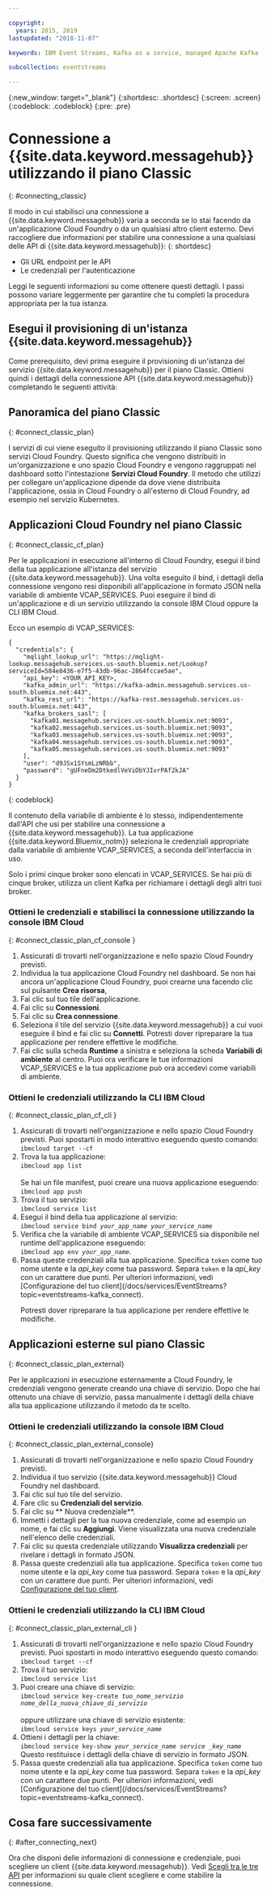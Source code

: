 ```yaml
---

copyright:
  years: 2015, 2019
lastupdated: "2018-11-07"

keywords: IBM Event Streams, Kafka as a service, managed Apache Kafka

subcollection: eventstreams

---
```


{:new_window: target="_blank"}
{:shortdesc: .shortdesc}
{:screen: .screen}
{:codeblock: .codeblock}
{:pre: .pre}


# Connessione a {{site.data.keyword.messagehub}} utilizzando il piano Classic 
{: #connecting_classic}

Il modo in cui stabilisci una connessione a {{site.data.keyword.messagehub}} varia a seconda se lo stai facendo da un'applicazione Cloud Foundry o da un qualsiasi altro client esterno. Devi raccogliere due informazioni per stabilire una connessione a una qualsiasi delle API di {{site.data.keyword.messagehub}}:
{: shortdesc}

* Gli URL endpoint per le API
* Le credenziali per l'autenticazione

Leggi le seguenti informazioni su come ottenere questi dettagli. I passi possono variare leggermente per garantire che tu completi la procedura appropriata per la tua istanza.

## Esegui il provisioning di un'istanza {{site.data.keyword.messagehub}}

Come prerequisito, devi prima eseguire il provisioning di un'istanza del servizio {{site.data.keyword.messagehub}} per il piano Classic. Ottieni quindi i dettagli della connessione API {{site.data.keyword.messagehub}} completando le seguenti attività:

## Panoramica del piano Classic
{: #connect_classic_plan}

I servizi di cui viene eseguito il provisioning utilizzando il piano Classic sono servizi Cloud Foundry. Questo significa che vengono distribuiti in un'organizzazione e uno spazio Cloud Foundry e vengono raggruppati nel dashboard sotto l'intestazione **Servizi Cloud Foundry**. Il metodo che utilizzi per collegare un'applicazione dipende da dove viene distribuita l'applicazione, ossia in Cloud Foundry o all'esterno di Cloud Foundry, ad esempio nel servizio Kubernetes.


## Applicazioni Cloud Foundry nel piano Classic
{: #connect_classic_cf_plan}

Per le applicazioni in esecuzione all'interno di Cloud Foundry, esegui il bind della tua applicazione all'istanza del servizio {{site.data.keyword.messagehub}}. Una volta eseguito il bind, i dettagli della connessione vengono resi disponibili all'applicazione in formato JSON nella variabile di ambiente VCAP_SERVICES. Puoi eseguire il bind di un'applicazione e di un servizio utilizzando la console IBM Cloud oppure la CLI IBM Cloud.

Ecco un esempio di VCAP_SERVICES:

```
{
  "credentials": {
    "mqlight_lookup_url": "https://mqlight-lookup.messagehub.services.us-south.bluemix.net/Lookup?serviceId=584e8436-e7f5-43db-96ac-2864fccae5ae",
    "api_key": <YOUR_API_KEY>,
    "kafka_admin_url": "https://kafka-admin.messagehub.services.us-south.bluemix.net:443",
    "kafka_rest_url": "https://kafka-rest.messagehub.services.us-south.bluemix.net:443",
    "kafka_brokers_sasl": [
      "kafka01.messagehub.services.us-south.bluemix.net:9093",
      "kafka02.messagehub.services.us-south.bluemix.net:9093",
      "kafka03.messagehub.services.us-south.bluemix.net:9093",
      "kafka04.messagehub.services.us-south.bluemix.net:9093",
      "kafka05.messagehub.services.us-south.bluemix.net:9093"
    ],
    "user": "d9JSx1SYsmLzNRbb",
    "password": "gUFneDm2DtkedlVeViObYJIvrPAf2kJA"
  }
}
```

{: codeblock}

Il contenuto della variabile di ambiente è lo stesso, indipendentemente dall'API che usi per stabilire una connessione a {{site.data.keyword.messagehub}}. La tua applicazione {{site.data.keyword.Bluemix_notm}} seleziona le credenziali appropriate dalla variabile di ambiente VCAP_SERVICES, a seconda dell'interfaccia in
uso.
 
Solo i primi cinque broker sono elencati in VCAP_SERVICES. Se hai più di cinque broker, utilizza un client Kafka per richiamare i dettagli degli altri tuoi broker. 


### Ottieni le credenziali e stabilisci la connessione utilizzando la console IBM Cloud
{: #connect_classic_plan_cf_console }

1. Assicurati di trovarti nell'organizzazione e nello spazio Cloud Foundry previsti.
2. Individua la tua applicazione Cloud Foundry nel dashboard. Se non hai ancora un'applicazione Cloud Foundry, puoi crearne una facendo clic sul pulsante **Crea risorsa**,
3. Fai clic sul tuo tile dell'applicazione.
4. Fai clic su **Connessioni**.
5. Fai clic su **Crea connessione**.
6. Seleziona il tile del servizio {{site.data.keyword.messagehub}} a cui vuoi eseguire il bind e fai clic su **Connetti**. Potresti dover ripreparare la tua applicazione per rendere effettive le modifiche.
7. Fai clic sulla scheda **Runtime** a sinistra e seleziona la scheda **Variabili di ambiente** al centro. Puoi ora verificare le tue informazioni VCAP_SERVICES e la tua applicazione può ora accedevi come variabili di ambiente. 


### Ottieni le credenziali utilizzando la CLI IBM Cloud 
{: #connect_classic_plan_cf_cli }

<ol>
<li>Assicurati di trovarti nell'organizzazione e nello spazio Cloud Foundry previsti. Puoi spostarti in modo interattivo eseguendo questo comando:<br/>
 <code>ibmcloud target --cf</code>
</li>
<li>Trova la tua applicazione:<br/> <code>ibmcloud app list</code> <br/>
</br>
Se hai un file manifest, puoi creare una nuova applicazione eseguendo:</br>
<code>ibmcloud app push</code>
</li>
<li>Trova il tuo servizio:</br>
<code>ibmcloud service list</code>
</li>
<li>Esegui il bind della tua applicazione al servizio:</br>
<code>ibmcloud service bind <var class="keyword varname">your_app_name</var> <var class="keyword varname">your_service_name</var></code>
</li>
<li>Verifica che la variabile di ambiente VCAP_SERVICES sia disponibile nel runtime dell'applicazione eseguendo:</br>
 <code>ibmcloud app env <var class="keyword varname">your_app_name</var></code>.
</li>
<li>Passa queste credenziali alla tua applicazione. Specifica <code>token</code> come tuo nome utente e la <var class="keyword varname">api_key</var> come tua password. Separa <code>token</code> e la <var class="keyword varname">api_key</var> con un carattere due punti. Per ulteriori informazioni, vedi [Configurazione del tuo client](/docs/services/EventStreams?topic=eventstreams-kafka_connect).
<p>Potresti dover ripreparare la tua applicazione per rendere effettive le modifiche.</p></li>
</ol>

## Applicazioni esterne sul piano Classic
{: #connect_classic_plan_external}

Per le applicazioni in esecuzione esternamente a Cloud Foundry, le credenziali vengono generate creando una chiave di servizio. Dopo che hai ottenuto una chiave di servizio, passa manualmente i dettagli della chiave alla tua applicazione utilizzando il metodo da te scelto.

### Ottieni le credenziali utilizzando la console IBM Cloud
{: #connect_classic_plan_external_console}

1. Assicurati di trovarti nell'organizzazione e nello spazio Cloud Foundry previsti.
2. Individua il tuo servizio {{site.data.keyword.messagehub}} Cloud Foundry nel dashboard.
3. Fai clic sul tuo tile del servizio.
4. Fare clic su **Credenziali del servizio**.
5. Fai clic su ** Nuova credenziale**.
6. Immetti i dettagli per la tua nuova credenziale, come ad esempio un nome, e fai clic su **Aggiungi**. Viene visualizzata una nuova credenziale nell'elenco delle credenziali.
7. Fai clic su questa credenziale utilizzando **Visualizza credenziali** per rivelare i dettagli in formato JSON.
8. Passa queste credenziali alla tua applicazione. Specifica <code>token</code> come tuo nome utente e la <var class="keyword varname">api_key</var> come tua password. Separa <code>token</code> e la <var class="keyword varname">api_key</var> con un carattere due punti. Per ulteriori informazioni, vedi [Configurazione del tuo client](/docs/services/EventStreams?topic=eventstreams-kafka_connect).

### Ottieni le credenziali utilizzando la CLI IBM Cloud 
{: #connect_classic_plan_external_cli }

<ol>
<li>Assicurati di trovarti nell'organizzazione e nello spazio Cloud Foundry previsti. Puoi spostarti in modo interattivo eseguendo questo comando:<br>
<code>ibmcloud target --cf</code>
</li>
<li>Trova il tuo servizio:<br>
<code>ibmcloud service list</code>
</li>
<li>Puoi creare una chiave di servizio:<br>
<code>ibmcloud service key-create <var class="keyword varname">tuo_nome_servizio</var> <var class="keyword varname">nome_della_nuova_chiave_di_servizio</var></code><br>
<br/>
oppure utilizzare una chiave di servizio esistente: <br/>
<code>ibmcloud service keys <var class="keyword varname">your_service_name</var></code>
</li>
<li>Ottieni i dettagli per la chiave:</br>
<code>ibmcloud service key-show <var class="keyword varname">your_service_name</var> <var class="keyword varname">service _key_name</var></code></br>
Questo restituisce i dettagli della chiave di servizio in formato JSON.</li>
<li>Passa queste credenziali alla tua applicazione. Specifica <code>token</code> come tuo nome utente e la <var class="keyword varname">api_key</var> come tua password. Separa <code>token</code> e la <var class="keyword varname">api_key</var> con un carattere due punti. Per ulteriori informazioni, vedi [Configurazione del tuo client](/docs/services/EventStreams?topic=eventstreams-kafka_connect).</li>
</ol>
 
## Cosa fare successivamente
{: #after_connecting_next}

Ora che disponi delle informazioni di connessione e credenziale, puoi scegliere un client {{site.data.keyword.messagehub}}. Vedi
[Scegli tra le tre API](/docs/services/EventStreams?topic=eventstreams-choose_api_classic) per informazioni su quale client scegliere e come stabilire la connessione.










 















